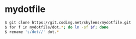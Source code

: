 mydotfile
========

```bash
$ git clone https://git.coding.net/skylens/mydotfile.git 
$ for f in mydotfile/dot.*; do ln -sf $f; done
$ rename 's/dot//' dot.*
```



